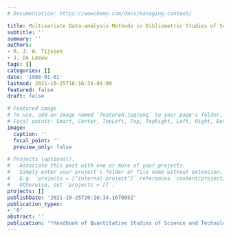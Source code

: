 ```yaml
---
# Documentation: https://wowchemy.com/docs/managing-content/

title: Multivariate Data-analysis Methods in Bibliometric Studies of Science and Technology
subtitle: ''
summary: ''
authors:
- R. J. W. Tijssen
- J. De Leeuw
tags: []
categories: []
date: '1988-01-01'
lastmod: 2021-10-25T16:16:34-04:00
featured: false
draft: false

# Featured image
# To use, add an image named `featured.jpg/png` to your page's folder.
# Focal points: Smart, Center, TopLeft, Top, TopRight, Left, Right, BottomLeft, Bottom, BottomRight.
image:
  caption: ''
  focal_point: ''
  preview_only: false

# Projects (optional).
#   Associate this post with one or more of your projects.
#   Simply enter your project's folder or file name without extension.
#   E.g. `projects = ["internal-project"]` references `content/project/deep-learning/index.md`.
#   Otherwise, set `projects = []`.
projects: []
publishDate: '2021-10-25T20:16:34.167095Z'
publication_types:
- '6'
abstract: ''
publication: '*Handbook of Quantitative Studies of Science and Technology*'
---
```

